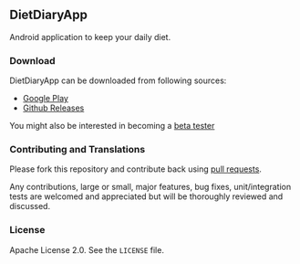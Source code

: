 ## DietDiaryApp

Android application to keep your daily diet.


### Download

DietDiaryApp can be downloaded from following sources:

- [Google Play](https://play.google.com/store/apps/details?id=com.canyapan.dietdiaryapp)
- [Github Releases](https://github.com/canyapan/DietDiaryApp/releases)

You might also be interested in becoming a [beta tester](https://play.google.com/apps/testing/com.canyapan.dietdiaryapp)


### Contributing and Translations

Please fork this repository and contribute back using [pull requests](https://github.com/canyapan/DietDiaryApp/pulls).

Any contributions, large or small, major features, bug fixes, unit/integration tests are welcomed and appreciated
but will be thoroughly reviewed and discussed.


### License
    
Apache License 2.0. See the `LICENSE` file.
